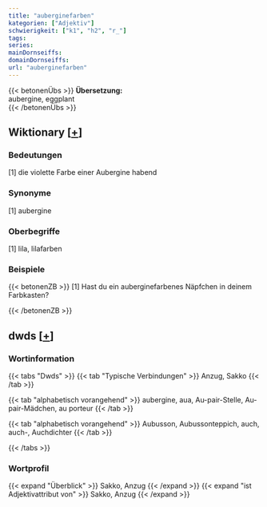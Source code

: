 ```yaml
---
title: "auberginefarben"
kategorien: ["Adjektiv"]
schwierigkeit: ["k1", "h2", "r_"]
tags:
series:
mainDornseiffs:
domainDornseiffs:
url: "auberginefarben"
---
```


{{< betonenÜbs >}}
**Übersetzung:**  
aubergine, eggplant  
{{< /betonenÜbs >}}

## Wiktionary [[+](https://de.wiktionary.org/wiki/auberginefarben)]

### Bedeutungen
[1] die violette Farbe einer Aubergine habend  

### Synonyme
[1] aubergine  

### Oberbegriffe
[1] lila, lilafarben  

### Beispiele
{{< betonenZB >}}
[1] Hast du ein auberginefarbenes Näpfchen in deinem Farbkasten?  

{{< /betonenZB >}}


## dwds [[+](https://www.dwds.de/wb/auberginefarben)]

### Wortinformation
{{< tabs "Dwds" >}}
{{< tab "Typische Verbindungen" >}}
Anzug, Sakko
{{< /tab >}}

{{< tab "alphabetisch vorangehend" >}}
aubergine, aua, Au-pair-Stelle, Au-pair-Mädchen, au porteur
{{< /tab >}}

{{< tab "alphabetisch vorangehend" >}}
Aubusson, Aubussonteppich, auch, auch-, Auchdichter
{{< /tab >}}

{{< /tabs >}}

### Wortprofil
{{< expand "Überblick" >}} Sakko, Anzug {{< /expand >}}
{{< expand "ist Adjektivattribut von" >}} Sakko, Anzug {{< /expand >}}

